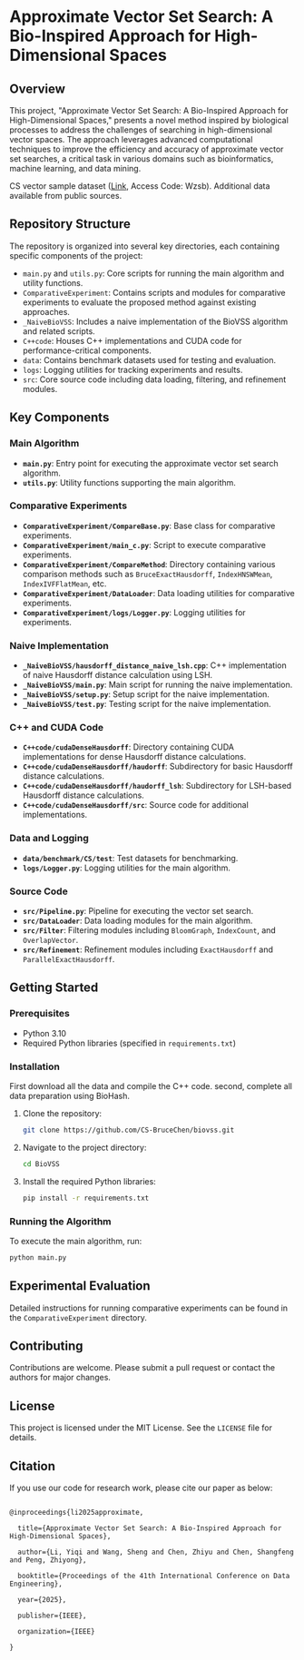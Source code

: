 # Approximate Vector Set Search: A Bio-Inspired Approach for High-Dimensional Spaces

## Overview

This project, "Approximate Vector Set Search: A Bio-Inspired Approach for High-Dimensional Spaces," presents a novel method inspired by biological processes to address the challenges of searching in high-dimensional vector spaces. The approach leverages advanced computational techniques to improve the efficiency and accuracy of approximate vector set searches, a critical task in various domains such as bioinformatics, machine learning, and data mining.

CS vector sample dataset ([Link](https://pan.quark.cn/s/eae45745d099), Access Code: Wzsb). Additional data available from public sources.

## Repository Structure

The repository is organized into several key directories, each containing specific components of the project:

- `main.py` and `utils.py`: Core scripts for running the main algorithm and utility functions.
- `ComparativeExperiment`: Contains scripts and modules for comparative experiments to evaluate the proposed method against existing approaches.
- `_NaiveBioVSS`: Includes a naive implementation of the BioVSS algorithm and related scripts.
- `C++code`: Houses C++ implementations and CUDA code for performance-critical components.
- `data`: Contains benchmark datasets used for testing and evaluation.
- `logs`: Logging utilities for tracking experiments and results.
- `src`: Core source code including data loading, filtering, and refinement modules.

## Key Components

### Main Algorithm
- **`main.py`**: Entry point for executing the approximate vector set search algorithm.
- **`utils.py`**: Utility functions supporting the main algorithm.

### Comparative Experiments
- **`ComparativeExperiment/CompareBase.py`**: Base class for comparative experiments.
- **`ComparativeExperiment/main_c.py`**: Script to execute comparative experiments.
- **`ComparativeExperiment/CompareMethod`**: Directory containing various comparison methods such as `BruceExactHausdorff`, `IndexHNSWMean`, `IndexIVFFlatMean`, etc.
- **`ComparativeExperiment/DataLoader`**: Data loading utilities for comparative experiments.
- **`ComparativeExperiment/logs/Logger.py`**: Logging utilities for experiments.

### Naive Implementation
- **`_NaiveBioVSS/hausdorff_distance_naive_lsh.cpp`**: C++ implementation of naive Hausdorff distance calculation using LSH.
- **`_NaiveBioVSS/main.py`**: Main script for running the naive implementation.
- **`_NaiveBioVSS/setup.py`**: Setup script for the naive implementation.
- **`_NaiveBioVSS/test.py`**: Testing script for the naive implementation.

### C++ and CUDA Code
- **`C++code/cudaDenseHausdorff`**: Directory containing CUDA implementations for dense Hausdorff distance calculations.
- **`C++code/cudaDenseHausdorff/haudorff`**: Subdirectory for basic Hausdorff distance calculations.
- **`C++code/cudaDenseHausdorff/haudorff_lsh`**: Subdirectory for LSH-based Hausdorff distance calculations.
- **`C++code/cudaDenseHausdorff/src`**: Source code for additional implementations.

### Data and Logging
- **`data/benchmark/CS/test`**: Test datasets for benchmarking.
- **`logs/Logger.py`**: Logging utilities for the main algorithm.

### Source Code
- **`src/Pipeline.py`**: Pipeline for executing the vector set search.
- **`src/DataLoader`**: Data loading modules for the main algorithm.
- **`src/Filter`**: Filtering modules including `BloomGraph`, `IndexCount`, and `OverlapVector`.
- **`src/Refinement`**: Refinement modules including `ExactHausdorff` and `ParallelExactHausdorff`.

## Getting Started

### Prerequisites
- Python 3.10
- Required Python libraries (specified in `requirements.txt`)

### Installation
First download all the data and compile the C++ code.
second, complete all data preparation using BioHash.
1. Clone the repository:
   ```bash
   git clone https://github.com/CS-BruceChen/biovss.git
   ```
2. Navigate to the project directory:
   ```bash
   cd BioVSS
   ```
3. Install the required Python libraries:
   ```bash
   pip install -r requirements.txt
   ```

### Running the Algorithm
To execute the main algorithm, run:
```bash
python main.py
```

## Experimental Evaluation
Detailed instructions for running comparative experiments can be found in the `ComparativeExperiment` directory. 

## Contributing
Contributions are welcome. Please submit a pull request or contact the authors for major changes.

## License
This project is licensed under the MIT License. See the `LICENSE` file for details.

## Citation

If you use our code for research work, please cite our paper as below:

```

@inproceedings{li2025approximate,

  title={Approximate Vector Set Search: A Bio-Inspired Approach for High-Dimensional Spaces},

  author={Li, Yiqi and Wang, Sheng and Chen, Zhiyu and Chen, Shangfeng and Peng, Zhiyong},

  booktitle={Proceedings of the 41th International Conference on Data Engineering},

  year={2025},

  publisher={IEEE},

  organization={IEEE}

}

```
